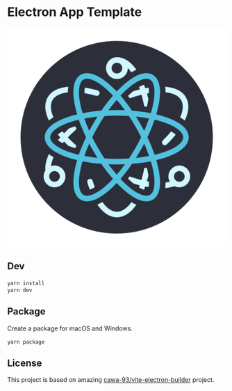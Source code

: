 # Electron App Template

![icon](./assets/icon.png)

## Dev

```
yarn install
yarn dev
```

## Package

Create a package for macOS and Windows.

```
yarn package
```

## License

This project is based on amazing [cawa-93/vite-electron-builder](https://github.com/cawa-93/vite-electron-builder) project.
